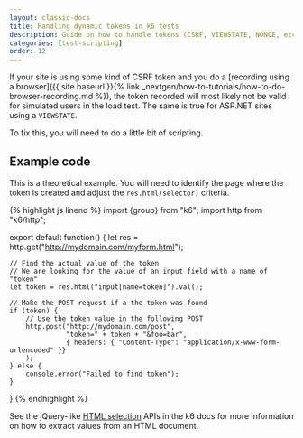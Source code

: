 ```yaml
---
layout: classic-docs
title: Handling dynamic tokens in k6 tests
description: Guide on how to handle tokens (CSRF, VIEWSTATE, NONCE, etc) in a k6 script
categories: [test-scripting]
order: 12
---
```


If your site is using some kind of CSRF token and you do a [recording using a browser]({{ site.baseurl }}{% link _nextgen/how-to-tutorials/how-to-do-browser-recording.md %}), the token recorded will most likely not be valid for simulated users in the load test. The same is true for ASP.NET sites using a `VIEWSTATE`.

To fix this, you will need to do a little bit of scripting.

## Example code

This is a theoretical example. You will need to identify the page where the token is created and adjust the `res.html(selector)` criteria.

{% highlight js lineno %}
import {group} from "k6";
import http from "k6/http";

export default function() {
    let res = http.get("http://mydomain.com/myform.html");

    // Find the actual value of the token
    // We are looking for the value of an input field with a name of "token"
    let token = res.html("input[name=token]").val();

    // Make the POST request if a the token was found
    if (token) {
        // Use the token value in the following POST
        http.post("http://mydomain.com/post",
                  "token=" + token + "&foo=bar",
                  { headers: { "Content-Type": "application/x-www-form-urlencoded" }}
        );
    } else {
        console.error("Failed to find token");
    }
}
{% endhighlight %}

See the jQuery-like [HTML selection](https://docs.k6.io/docs/selection-k6html) APIs in the k6 docs for more information on how to extract values from an HTML document.
